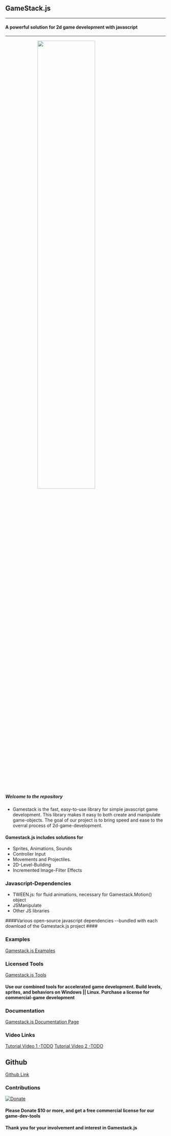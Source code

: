 ## GameStack.js ##
------------------

#### A powerful solution for 2d game development with javascript ####
--------------------------------------------------------------------

<img style="position:relative; left:20%; width:60%; height:auto;  " src="assets/image/gamestack-banner.png" />

##### Welcome to the repository #####

* Gamestack is the fast, easy-to-use library for simple javascript game development. This library makes it easy to both create and manipulate game-objects. The goal of our project is to bring speed and ease to the overral process of 2d-game-development.

#### Gamestack.js includes solutions for ####

<ul>

<li>Sprites, Animations, Sounds</li>

<li>Controller Input</li>

<li>Movements and Projectiles.</li>

<li>2D-Level-Building</li>

<li>Incremented Image-Filter Effects</li>

</ul>

### Javascript-Dependencies ###

<ul>
<li>TWEEN.js: for fluid animations, necessary for Gamestack.Motion() object</li>
<li>JSManipulate</li>
<li>Other JS libraries</li>
</ul>

####Various open-source javascript dependencies --bundled with each download of the Gamestack.js project ####

### Examples ###

<a href="index.html">Gamestack.js Examples</a>

### Licensed Tools ###

<a href="../client/main.html">Gamestack.js Tools</a>

#### Use our combined tools for accelerated game development. Build levels, sprites, and behaviors on Windows || Linux. Purchase a license for commercial-game development ####

### Documentation ###

<a href="index.html">Gamestack.js Documentation Page</a>

### Video Links ###

<a href="index.html">Tutorial Video 1 -TODO</a>
<a href="index.html">Tutorial Video 2 -TODO</a>

## Github ##

<a href="index.html">Github Link</a>

### Contributions ###

[![Donate](https://img.shields.io/badge/Donate-PayPal-green.svg)](https://www.paypal.com/cgi-bin/webscr?cmd=_s-xclick&hosted_button_id=M9ZQEJM7T2XLW)

#### Please Donate $10 or more, and get a free commercial license for our game-dev-tools ####

#### Thank you for your involvement and interest in Gamestack.js ####



